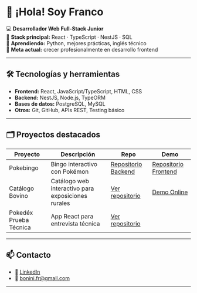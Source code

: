 # 👋 ¡Hola! Soy Franco  

💻 **Desarrollador Web Full-Stack Junior**  
🎯 **Stack principal:** React · TypeScript · NestJS · SQL  
🌱 **Aprendiendo:** Python, mejores prácticas, inglés técnico  
🚀 **Meta actual:** crecer profesionalmente en desarrollo frontend  

---

## 🛠️ Tecnologías y herramientas
- **Frontend:** React, JavaScript/TypeScript, HTML, CSS  
- **Backend:** NestJS, Node.js, TypeORM  
- **Bases de datos:** PostgreSQL, MySQL  
- **Otros:** Git, GitHub, APIs REST, Testing básico  

---

## 🗂️ Proyectos destacados
| Proyecto | Descripción | Repo | Demo |
|----------|-------------|-------------|-------------|
| Pokebingo | Bingo interactivo con Pokémon | [Repositorio Backend](https://github.com/boninifranco/Pokebingo_Back) | [Repositorio Frontend](https://github.com/boninifranco/Pokebingo_Front)
| Catálogo Bovino | Catálogo web interactivo para exposiciones rurales | [Ver repositorio](https://github.com/boninifranco/Demo-Remates) | [Demo Online](https://boninifranco.github.io/Demo-Remates/)
| Pokedéx Prueba Técnica | App React para entrevista técnica | [Ver repositorio](https://github.com/boninifranco/jr-fullstack-challenge) |

---

## 📫 Contacto
- 💼 [LinkedIn](https://www.linkedin.com/in/francobonini/)
- 📧 bonini.fr@gmail.com  

---
